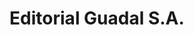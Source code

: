 ---
title: "Editorial Guadal S.A."
url: /ciudad-autonoma-de-buenos-aires/editorial-guadal-s-a/
shop: libros
---